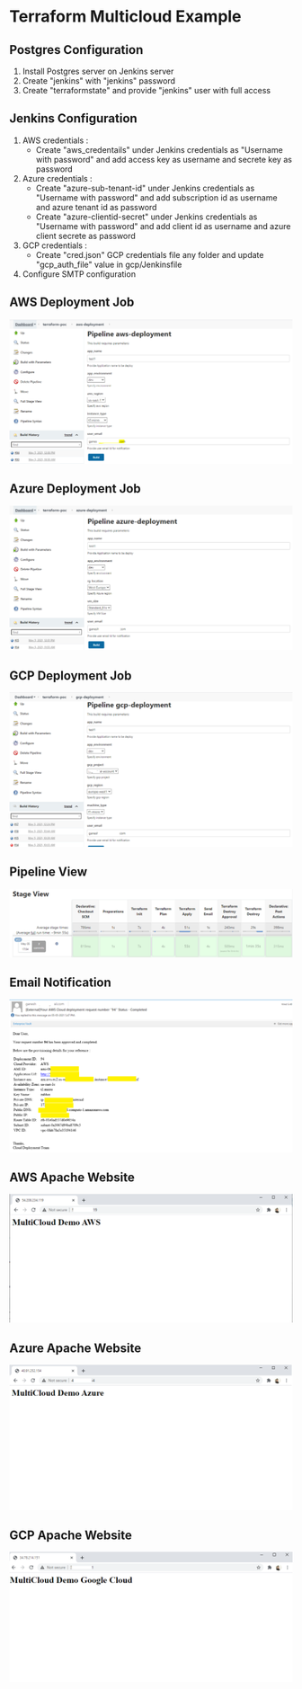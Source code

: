 # Terraform Multicloud Example

## Postgres Configuration
1. Install Postgres server on Jenkins server
2. Create "jenkins" with "jenkins" password
3. Create "terraformstate" and provide "jenkins" user with full access

## Jenkins Configuration
1. AWS credentials : </br>
   - Create "aws_credentails" under Jenkins credentials as "Username with password" and add access key as username and secrete key as password
2. Azure credentials : </br>
   - Create "azure-sub-tenant-id" under Jenkins credentials as "Username with password" and add subscription id as username and azure tenant id as password
   - Create "azure-clientid-secret" under Jenkins credentials as "Username with password" and add client id as username and azure client secrete as password
3. GCP credentials : </br>
   - Create "cred.json" GCP credentials file any folder and update "gcp_auth_file" value in gcp/Jenkinsfile
4. Configure SMTP configuration

## AWS Deployment Job
![Jenkins](/images/aws.png)

## Azure Deployment Job
![Jenkins](/images/azure.png)

## GCP Deployment Job
![Jenkins](/images/gcp.png)

## Pipeline View
![Jenkins](/images/jenkins.PNG)

## Email Notification
![Jenkins](/images/email.png)

## AWS Apache Website
![Jenkins](/images/aws-web.png) 

## Azure Apache Website
![Jenkins](/images/azure-web.png)

## GCP Apache Website
![Jenkins](/images/gcp-web.png)
